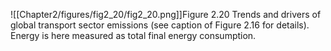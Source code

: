 ![[Chapter2/figures/fig2_20/fig2_20.png]]Figure 2.20 Trends and drivers of global transport sector emissions (see caption of Figure 2.16 for details). Energy is here measured as total final energy consumption.